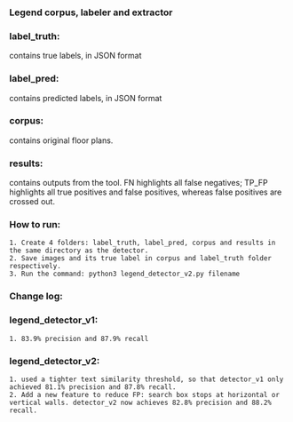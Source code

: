 ### Legend corpus, labeler and extractor

### label_truth:
contains true labels, in JSON format

### label_pred: 
contains predicted labels, in JSON format

### corpus: 
contains original floor plans.

### results: 
contains outputs from the tool. FN highlights all false negatives; TP_FP highlights all true positives and false positives, whereas false positives are crossed out.

### How to run:
    1. Create 4 folders: label_truth, label_pred, corpus and results in the same directory as the detector. 
    2. Save images and its true label in corpus and label_truth folder respectively. 
    3. Run the command: python3 legend_detector_v2.py filename


### Change log:

### legend_detector_v1:  
    1. 83.9% precision and 87.9% recall

### legend_detector_v2: 
    1. used a tighter text similarity threshold, so that detector_v1 only achieved 81.1% precision and 87.8% recall. 
    2. Add a new feature to reduce FP: search box stops at horizontal or vertical walls. detector_v2 now achieves 82.8% precision and 88.2% recall.

